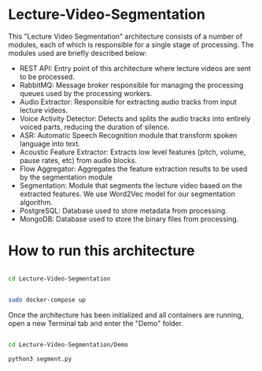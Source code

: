 # Lecture-Video-Segmentation

This "Lecture Video Segmentation" architecture consists of a number of modules, each of which is responsible for a single stage of processing. The modules used are briefly described below:

* REST API: Entry point of this architecture where lecture videos are sent to be processed.
* RabbitMQ: Message broker responsible for managing the processing queues used by the processing workers.
* Audio Extractor: Responsible for extracting audio tracks from input lecture videos.
* Voice Activity Detector: Detects and splits the audio tracks into entirely voiced parts, reducing the duration of silence.
* ASR: Automatic Speech Recognition module that transform spoken language into text.
* Acoustic Feature Extractor: Extracts low level features (pitch, volume, pause rates, etc) from audio blocks.
* Flow Aggregator: Aggregates the feature extraction results to be used by the segmentation module
* Segmentation: Module that segments the lecture video based on the extracted features. We use Word2Vec model for our segmentation algorithm.
* PostgreSQL: Database used to store metadata from processing.
* MongoDB: Database used to store the binary files from processing.


# How to run this architecture



```sh

cd Lecture-Video-Segmentation

```


```sh

sudo docker-compose up

```

Once the architecture has been initialized and all containers are running, open a new Terminal tab and enter the "Demo" folder.
 

```sh

cd Lecture-Video-Segmentation/Demo

python3 segment.py
```
